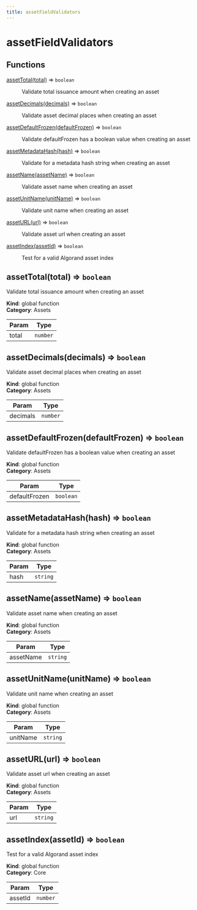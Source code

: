 ```yaml
---
title: assetFieldValidators
---
```


# assetFieldValidators

## Functions

<dl>
<dt><a href="#assetTotal">assetTotal(total)</a> ⇒ <code>boolean</code></dt>
<dd><p>Validate total issuance amount when creating an asset</p>
</dd>
<dt><a href="#assetDecimals">assetDecimals(decimals)</a> ⇒ <code>boolean</code></dt>
<dd><p>Validate asset decimal places when creating an asset</p>
</dd>
<dt><a href="#assetDefaultFrozen">assetDefaultFrozen(defaultFrozen)</a> ⇒ <code>boolean</code></dt>
<dd><p>Validate defaultFrozen has a boolean value when creating an asset</p>
</dd>
<dt><a href="#assetMetadataHash">assetMetadataHash(hash)</a> ⇒ <code>boolean</code></dt>
<dd><p>Validate for a metadata hash string when creating an asset</p>
</dd>
<dt><a href="#assetName">assetName(assetName)</a> ⇒ <code>boolean</code></dt>
<dd><p>Validate asset name when creating an asset</p>
</dd>
<dt><a href="#assetUnitName">assetUnitName(unitName)</a> ⇒ <code>boolean</code></dt>
<dd><p>Validate unit name when creating an asset</p>
</dd>
<dt><a href="#assetURL">assetURL(url)</a> ⇒ <code>boolean</code></dt>
<dd><p>Validate asset url when creating an asset</p>
</dd>
<dt><a href="#assetIndex">assetIndex(assetId)</a> ⇒ <code>boolean</code></dt>
<dd><p>Test for a valid Algorand asset index</p>
</dd>
</dl>

<a name="assetTotal"></a>

## assetTotal(total) ⇒ <code>boolean</code>
Validate total issuance amount when creating an asset

**Kind**: global function  
**Category**: Assets  

| Param | Type |
| --- | --- |
| total | <code>number</code> | 

<a name="assetDecimals"></a>

## assetDecimals(decimals) ⇒ <code>boolean</code>
Validate asset decimal places when creating an asset

**Kind**: global function  
**Category**: Assets  

| Param | Type |
| --- | --- |
| decimals | <code>number</code> | 

<a name="assetDefaultFrozen"></a>

## assetDefaultFrozen(defaultFrozen) ⇒ <code>boolean</code>
Validate defaultFrozen has a boolean value when creating an asset

**Kind**: global function  
**Category**: Assets  

| Param | Type |
| --- | --- |
| defaultFrozen | <code>boolean</code> | 

<a name="assetMetadataHash"></a>

## assetMetadataHash(hash) ⇒ <code>boolean</code>
Validate for a metadata hash string when creating an asset

**Kind**: global function  
**Category**: Assets  

| Param | Type |
| --- | --- |
| hash | <code>string</code> | 

<a name="assetName"></a>

## assetName(assetName) ⇒ <code>boolean</code>
Validate asset name when creating an asset

**Kind**: global function  
**Category**: Assets  

| Param | Type |
| --- | --- |
| assetName | <code>string</code> | 

<a name="assetUnitName"></a>

## assetUnitName(unitName) ⇒ <code>boolean</code>
Validate unit name when creating an asset

**Kind**: global function  
**Category**: Assets  

| Param | Type |
| --- | --- |
| unitName | <code>string</code> | 

<a name="assetURL"></a>

## assetURL(url) ⇒ <code>boolean</code>
Validate asset url when creating an asset

**Kind**: global function  
**Category**: Assets  

| Param | Type |
| --- | --- |
| url | <code>string</code> | 

<a name="assetIndex"></a>

## assetIndex(assetId) ⇒ <code>boolean</code>
Test for a valid Algorand asset index

**Kind**: global function  
**Category**: Core  

| Param | Type |
| --- | --- |
| assetId | <code>number</code> | 

